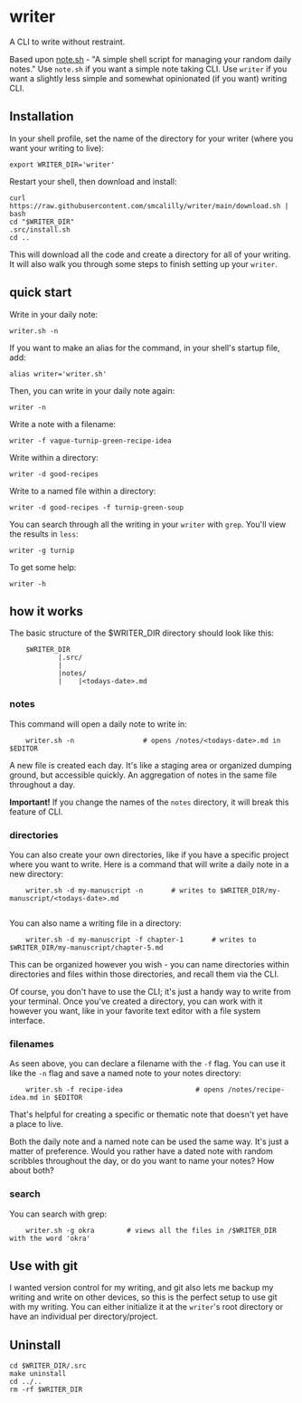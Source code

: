 # writer
A CLI to write without restraint. 

Based upon [note.sh](https://github.com/hachibu/note.sh) - "A simple shell script for managing your random daily notes." Use `note.sh` if you want a simple note taking CLI. Use `writer` if you want a slightly less simple and somewhat opinionated (if you want) writing CLI.

## Installation
In your shell profile, set the name of the directory for your writer (where you want your writing to live):
```
export WRITER_DIR='writer'
```
Restart your shell, then download and install:
```
curl https://raw.githubusercontent.com/smcalilly/writer/main/download.sh | bash
cd "$WRITER_DIR"
.src/install.sh
cd ..
```

This will download all the code and create a directory for all of your writing. It will also walk you through some steps to finish setting up your `writer`.

## quick start
Write in your daily note:
```
writer.sh -n
```

If you want to make an alias for the command, in your shell's startup file, add: 
```
alias writer='writer.sh'
```

Then, you can write in your daily note again:
```
writer -n
```

Write a note with a filename:
```
writer -f vague-turnip-green-recipe-idea
```

Write within a directory:
```
writer -d good-recipes
```

Write to a named file within a directory:
```
writer -d good-recipes -f turnip-green-soup
```

You can search through all the writing in your `writer` with `grep`. You'll view the results in `less`:
```
writer -g turnip
```

To get some help:
```
writer -h
```

## how it works
The basic structure of the $WRITER_DIR directory should look like this:

```
    $WRITER_DIR
            |.src/
            |
            |notes/
            |    |<todays-date>.md
```

### notes
This command will open a daily note to write in:
```
    writer.sh -n                 # opens /notes/<todays-date>.md in $EDITOR 
```

A new file is created each day. It's like a staging area or organized dumping ground, but accessible quickly. An aggregation of notes in the same file throughout a day.  

**Important!** If you change the names of the `notes` directory, it will break this feature of CLI.


### directories
You can also create your own directories, like if you have a specific project where you want to write. Here is a command that will write a daily note in a new directory:
```
    writer.sh -d my-manuscript -n       # writes to $WRITER_DIR/my-manuscript/<todays-date>.md
    
```

You can also name a writing file in a directory:
```
    writer.sh -d my-manuscript -f chapter-1       # writes to $WRITER_DIR/my-manuscript/chapter-5.md
```
This can be organized however you wish - you can name directories within directories and files within those directories, and recall them via the CLI.

Of course, you don't have to use the CLI; it's just a handy way to write from your terminal.
Once you've created a directory, you can work with it however you want, like in your favorite text editor with a file system interface.


### filenames
As seen above, you can declare a filename with the `-f` flag. You can use it like the `-n` flag and save a named note to your notes directory:
```
    writer.sh -f recipe-idea                  # opens /notes/recipe-idea.md in $EDITOR
```

That's helpful for creating a specific or thematic note that doesn't yet have a place to live.

Both the daily note and a named note can be used the same way. It's just a matter of preference.
Would you rather have a dated note with random scribbles throughout the day, or do you want to name your notes? How about both?
 

### search

You can search with grep:
```
    writer.sh -g okra        # views all the files in /$WRITER_DIR with the word 'okra'
```

## Use with git
I wanted version control for my writing, and git also lets me backup my writing and write on other devices, so this is the perfect setup to use git with my writing. You can either initialize it at the `writer`'s root directory or have an individual per directory/project.

## Uninstall
```
cd $WRITER_DIR/.src
make uninstall
cd ../..
rm -rf $WRITER_DIR
```
